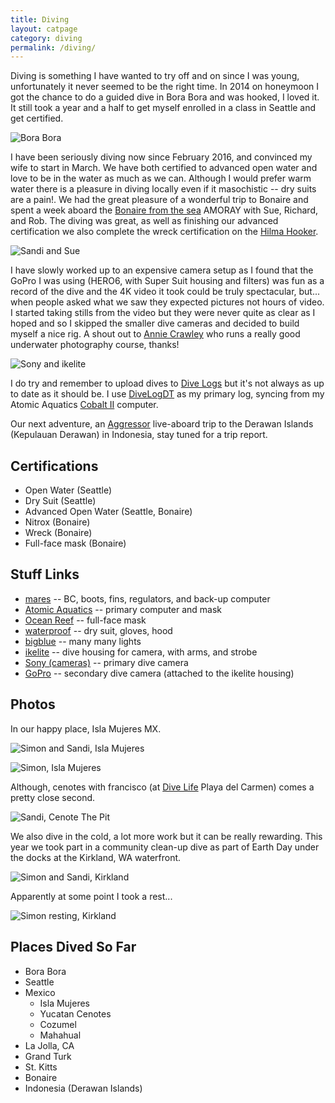 ```yaml
---
title: Diving
layout: catpage
category: diving
permalink: /diving/
---
```


Diving is something I have wanted to try off and on since I was young, unfortunately
it never seemed to be the right time. In 2014 on honeymoon I got the chance to do a 
guided dive in Bora Bora and was hooked, I loved it. It still took a year and a half 
to get myself enrolled in a class in Seattle and get certified.

![Bora Bora](assets/img/diving/dive-bora-bora.jpg)

I have been seriously diving now since February 2016, and convinced my wife to start in 
March. We have both certified to advanced open water and love to be in the water as much 
as we can. Although I would prefer warm water there is a pleasure in diving locally even 
if it masochistic -- dry suits are a pain!. We had the great pleasure of a wonderful
trip to Bonaire and spent a week aboard the [Bonaire from the sea](http://bonairefromthesea.org/index.html) 
AMORAY with Sue, Richard, and Rob. The diving was great, as well as finishing our
advanced certification we also complete the wreck certification on the
[Hilma Hooker](https://en.wikipedia.org/wiki/Hilma_Hooker).

![Sandi and Sue](assets/img/diving/dive-sandi-sue.jpg)

I have slowly worked up to an expensive camera setup as I found that the GoPro I was
using (HERO6, with Super Suit housing and filters) was fun as a record of the dive
and the 4K video it took could be truly spectacular, but... when people asked what we 
saw they expected pictures not hours of video. I started taking stills from the video
but they were never quite as clear as I hoped and so I skipped the smaller dive
cameras and decided to build myself a nice rig. A shout out to 
[Annie Crawley](https://www.anniecrawley.com/) who runs a really good underwater 
photography course, thanks!

![Sony and ikelite](assets/img/diving/dive-camera-1.jpg)

I do try and remember to upload dives to [Dive Logs](https://en.divelogs.de/profile/johnstonskj)
but it's not always as up to date as it should be. I use [DiveLogDT](http://www.moremobilesoftware.com/DiveLogDT/)
as my primary log, syncing from my Atomic Aquatics [Cobalt II](https://www.atomicaquatics.com/computer.html) 
computer.

<script language='Javascript' src='https://en.divelogs.de/mylatestdivebig.php?user=johnstonskj' type='text/javascript'></script>

Our next adventure, an [Aggressor](https://aggressor.com/) live-aboard trip to the Derawan 
Islands (Kepulauan Derawan) in Indonesia, stay tuned for a trip report.

## Certifications

* Open Water (Seattle)
* Dry Suit (Seattle)
* Advanced Open Water (Seattle, Bonaire)
* Nitrox (Bonaire)
* Wreck (Bonaire)
* Full-face mask (Bonaire)

## Stuff Links

* [mares](https://www.mares.com/us-US/home/) -- BC, boots, fins, regulators, and back-up computer
* [Atomic Aquatics](https://www.atomicaquatics.com/) -- primary computer and mask
* [Ocean Reef](https://diving.oceanreefgroup.com/) -- full-face mask
* [waterproof](http://waterproof-usa.com/) -- dry suit, gloves, hood
* [bigblue](https://bigbluedivelights.com/) -- many many lights
* [ikelite](https://www.ikelite.com/) -- dive housing for camera, with arms, and strobe
* [Sony (cameras)](https://www.sony.com/electronics/interchangeable-lens-camera-products/t/interchangeable-lens-cameras) -- primary dive camera
* [GoPro](https://gopro.com/en/us/) -- secondary dive camera (attached to the ikelite housing)

## Photos

In our happy place, Isla Mujeres MX.

![Simon and Sandi, Isla Mujeres](assets/img/diving/dive-isla-us.JPG)

![Simon, Isla Mujeres](assets/img/diving/dive-isla-simon.jpg)

Although, cenotes with francisco (at [Dive Life](http://divelife.mx/en/) Playa del Carmen)
comes a pretty close second.

![Sandi, Cenote The Pit](assets/img/diving/dive-pit-sandi.png)

We also dive in the cold, a lot more work but it can be really rewarding. This year we 
took part in a community clean-up dive as part of Earth Day under the docks at the 
Kirkland, WA waterfront.

![Simon and Sandi, Kirkland](assets/img/diving/dive-cleanup.jpg)

Apparently at some point I took a rest...

![Simon resting, Kirkland](assets/img/diving/dive-cleanup-simon.jpg)

## Places Dived So Far

* Bora Bora
* Seattle
* Mexico
  * Isla Mujeres
  * Yucatan Cenotes
  * Cozumel
  * Mahahual
* La Jolla, CA
* Grand Turk
* St. Kitts
* Bonaire
* Indonesia (Derawan Islands)
